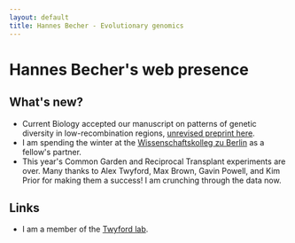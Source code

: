 ```yaml
---
layout: default
title: Hannes Becher - Evolutionary genomics
---
```


# Hannes Becher's web presence


## What's new?
* Current Biology accepted our manuscript on patterns of genetic diversity in low-recombination regions, [unrevised preprint here](https://www.biorxiv.org/content/10.1101/739888v2).
* I am spending the winter at the [Wissenschaftskolleg zu Berlin](https://wiko-berlin.de) as a fellow's partner.
* This year's Common Garden and Reciprocal Transplant experiments are over. Many thanks to Alex Twyford, Max Brown, Gavin Powell, and Kim Prior for making them a success! I am crunching through the data now.

## Links
* I am a member of the [Twyford lab](http://twyford.bio.ed.ac.uk).
